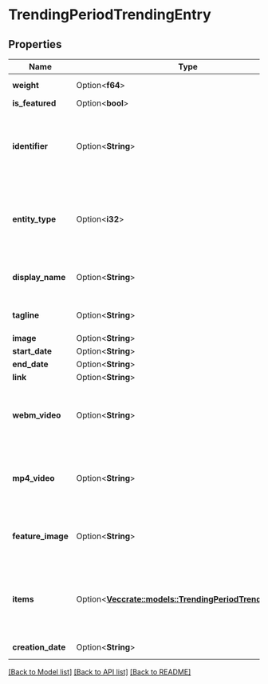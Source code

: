 # TrendingPeriodTrendingEntry

## Properties

Name | Type | Description | Notes
------------ | ------------- | ------------- | -------------
**weight** | Option<**f64**> | The weighted score of this trending item. | [optional]
**is_featured** | Option<**bool**> |  | [optional]
**identifier** | Option<**String**> | We don't know whether the identifier will be a string, a uint, or a long... so we're going to cast it all to a string. But either way, we need any trending item created to have a single unique identifier for its type. | [optional]
**entity_type** | Option<**i32**> | An enum - unfortunately - dictating all of the possible kinds of trending items that you might get in your result set, in case you want to do custom rendering or call to get the details of the item. | [optional]
**display_name** | Option<**String**> | The localized \"display name/article title/'primary localized identifier'\" of the entity. | [optional]
**tagline** | Option<**String**> | If the entity has a localized tagline/subtitle/motto/whatever, that is found here. | [optional]
**image** | Option<**String**> |  | [optional]
**start_date** | Option<**String**> |  | [optional]
**end_date** | Option<**String**> |  | [optional]
**link** | Option<**String**> |  | [optional]
**webm_video** | Option<**String**> | If this is populated, the entry has a related WebM video to show. I am 100% certain I am going to regret putting this directly on TrendingEntry, but it will work so yolo | [optional]
**mp4_video** | Option<**String**> | If this is populated, the entry has a related MP4 video to show. I am 100% certain I am going to regret putting this directly on TrendingEntry, but it will work so yolo | [optional]
**feature_image** | Option<**String**> | If isFeatured, this image will be populated with whatever the featured image is. Note that this will likely be a very large image, so don't use it all the time. | [optional]
**items** | Option<[**Vec<crate::models::TrendingPeriodTrendingEntry>**](Trending.TrendingEntry.md)> | If the item is of entityType TrendingEntryType.Container, it may have items - also Trending Entries - contained within it. This is the ordered list of those to display under the Container's header. | [optional]
**creation_date** | Option<**String**> | If the entry has a date at which it was created, this is that date. | [optional]

[[Back to Model list]](../README.md#documentation-for-models) [[Back to API list]](../README.md#documentation-for-api-endpoints) [[Back to README]](../README.md)


